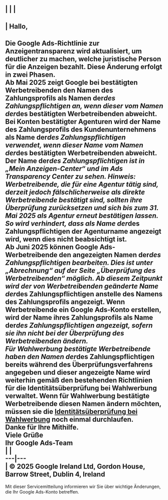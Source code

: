 |  |  |   
---  
|  Hallo,   
---  
Die Google Ads-Richtlinie zur Anzeigentransparenz wird aktualisiert, um deutlicher zu machen, welche juristische Person für die Anzeigen bezahlt. Diese Änderung erfolgt in zwei Phasen.   
Ab Mai 2025 zeigt Google bei bestätigten Werbetreibenden den Namen des Zahlungsprofils als Namen der*des Zahlungspflichtigen an, wenn dieser vom Namen der*des bestätigten Werbetreibenden abweicht. Bei Konten bestätigter Agenturen wird der Name des Zahlungsprofils des Kundenunternehmens als Name der*des Zahlungspflichtigen verwendet, wenn dieser Name vom Namen der*des bestätigten Werbetreibenden abweicht. Der Name der*des Zahlungspflichtigen ist in „Mein Anzeigen-Center“ und im Ads Transparency Center zu sehen. Hinweis: Werbetreibende, die für eine Agentur tätig sind, derzeit jedoch fälschlicherweise als direkte Werbetreibende bestätigt sind, sollten ihre Überprüfung zurücksetzen und sich bis zum 31. Mai 2025 als Agentur erneut bestätigen lassen. So wird verhindert, dass als Name der*des Zahlungspflichtigen der Agenturname angezeigt wird, wenn dies nicht beabsichtigt ist.   
Ab Juni 2025 können Google Ads-Werbetreibende den angezeigten Namen der*des Zahlungspflichtigen bearbeiten. Dies ist unter „Abrechnung“ auf der Seite „Überprüfung des Werbetreibenden“ möglich. Ab diesem Zeitpunkt wird der von Werbetreibenden geänderte Name der*des Zahlungspflichtigen anstelle des Namens des Zahlungsprofils angezeigt. Wenn Werbetreibende ein Google Ads-Konto erstellen, wird der Name ihres Zahlungsprofils als Name der*des Zahlungspflichtigen angezeigt, sofern sie ihn nicht bei der Überprüfung des Werbetreibenden ändern.   
Für Wahlwerbung bestätigte Werbetreibende haben den Namen der*des Zahlungspflichtigen bereits während des Überprüfungsverfahrens angegeben und dieser angezeigte Name wird weiterhin gemäß den bestehenden Richtlinien für die Identitätsüberprüfung bei Wahlwerbung verwaltet. Wenn für Wahlwerbung bestätigte Werbetreibende diesen Namen ändern möchten, müssen sie die [Identitätsüberprüfung bei Wahlwerbung](https://notifications.google.com/g/p/ANiao5qtQz51TPHs_P5rM8P7EkSmoJu7_QXoma8qWXs-4RzbJgjyqoJftLGO0-WkMNJRBYwhUqqk9bn98WDZ4Qn5LQ-cF_PvnUqccSEtYO2_MWYTo22g2Q803j_FrM0aszn4tlBk3HEvtLci9EZpWY5pL8pkMwtdNITo6-gmvRNT2vQmaV_QGetn1HbRfeJiU32eD_Dsn28nTvyvYApvLLUdu5bxQDQAhFA) noch einmal durchlaufen.   
Danke für Ihre Mithilfe.   
Viele Grüße   
Ihr Google Ads-Team   
|  |   
---|---  
|  © 2025 Google Ireland Ltd, Gordon House, Barrow Street, Dublin 4, Ireland   
---  
Mit dieser Servicemitteilung informieren wir Sie über wichtige Änderungen, die Ihr Google Ads-Konto betreffen.